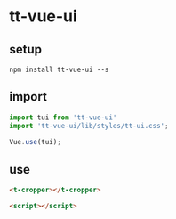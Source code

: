# tt-vue-ui

## setup
```
npm install tt-vue-ui --s
```
## import
```js
import tui from 'tt-vue-ui'
import 'tt-vue-ui/lib/styles/tt-ui.css';

Vue.use(tui);
```
## use
```html
<t-cropper></t-cropper>

<script></script>
```
